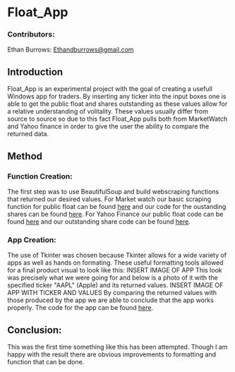 # Float_App

### Contributors:
Ethan Burrows: Ethandburrows@gmail.com

## Introduction
Float_App is an experimental project with the goal of creating a usefull Windows app for traders. By inserting any ticker into the input boxes one is able to get the public float and shares outstanding as these values allow for a relative understanding of volitality. These values usually differ from source to source so due to this fact Float_App pulls both from MarketWatch and Yahoo finance in order to give the user the ability to compare the returned data.

## Method
### Function Creation:
The first step was to use BeautifulSoup and build webscraping functions that returned our desired values. For Market watch our basic scraping function for public float can be found [here](F&D_marketwatch.py) and our code for the oustanding shares can be found [here](Out_Shares_MW.py). For Yahoo Finance our public float code can be found [here](F&D_yahoo.py) and our outstanding share code can be found [here](Out_Shares_Y.py).

### App Creation:
The use of Tkinter was chosen because Tkinter allows for a wide variety of apps as well as hands on formating. These useful formatting tools allowed for a final product visual to look like this:
INSERT IMAGE OF APP
This look was precisely what we were going for and below is a photo of it with the specified ticker "AAPL" (Apple) and its returned values. 
INSERT IMAGE OF APP WITH TICKER AND VALUES
By comparing the returned values with those produced by the app we are able to conclude that the app works properly. The code for the app can be found [here](Float_app.py).

## Conclusion: 
This was the first time something like this has been attempted. Though I am happy with the result there are obvious improvements to formatting and function that can be done. 
